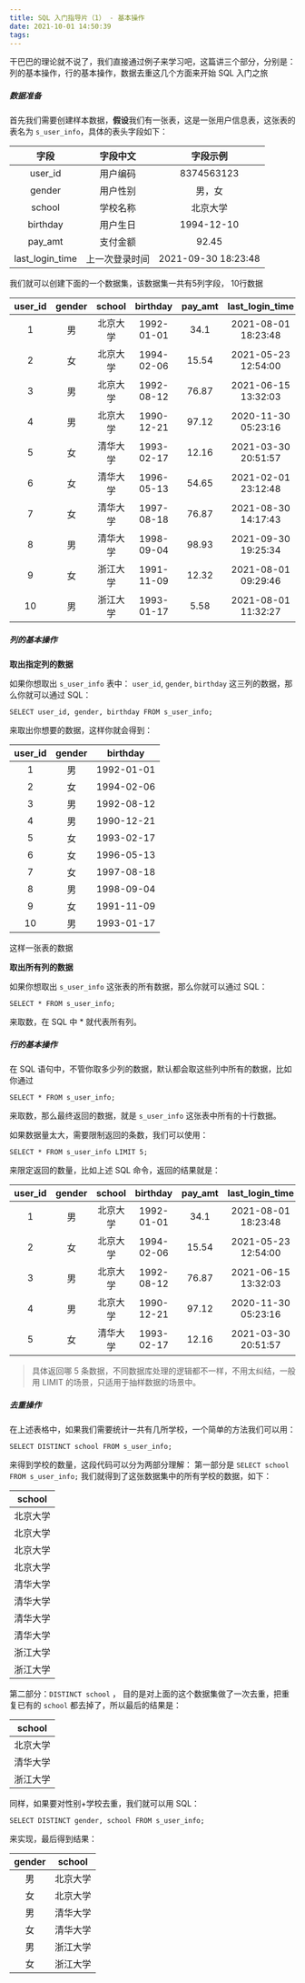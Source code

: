```yaml
---
title: SQL 入门指导片（1） - 基本操作
date: 2021-10-01 14:50:39
tags:
---
```


干巴巴的理论就不说了，我们直接通过例子来学习吧，这篇讲三个部分，分别是：列的基本操作，行的基本操作，数据去重这几个方面来开始 SQL 入门之旅

##### 数据准备
首先我们需要创建样本数据，**假设**我们有一张表，这是一张用户信息表，这张表的表名为 `s_user_info`，具体的表头字段如下：

| 字段 | 字段中文 | 字段示例
| :---: | :---: | :---: |
| user_id | 用户编码 | 8374563123 |
| gender | 用户性别 | 男，女 |
| school | 学校名称 | 北京大学 |
| birthday | 用户生日 | 1994-12-10 |
| pay_amt | 支付金额 | 92.45 |
| last_login_time | 上一次登录时间 | 2021-09-30 18:23:48 |

我们就可以创建下面的一个数据集，该数据集一共有5列字段， 10行数据

<!--more-->

| user_id | gender | school | birthday | pay_amt | last_login_time |
| :---: | :---:| :---: | :---: | :---: | :---: |
| 1 | 男 | 北京大学 | 1992-01-01 | 34.1 | 2021-08-01 18:23:48|
| 2 | 女 | 北京大学 | 1994-02-06 | 15.54 | 2021-05-23 12:54:00|
| 3 | 男 | 北京大学 | 1992-08-12 | 76.87 | 2021-06-15 13:32:03|
| 4 | 男 | 北京大学 | 1990-12-21 | 97.12 | 2020-11-30 05:23:16|
| 5 | 女 | 清华大学 | 1993-02-17 | 12.16 | 2021-03-30 20:51:57|
| 6 | 女 | 清华大学 | 1996-05-13 | 54.65 | 2021-02-01 23:12:48|
| 7 | 女 | 清华大学 | 1997-08-18 | 76.87 | 2021-08-30 14:17:43|
| 8 | 男 | 清华大学 | 1998-09-04 | 98.93 | 2021-09-30 19:25:34|
| 9 | 女 | 浙江大学 | 1991-11-09 | 12.32 | 2021-08-01 09:29:46|
| 10 | 男 | 浙江大学 | 1993-01-17 | 5.58 | 2021-08-01 11:32:27|


##### 列的基本操作

**取出指定列的数据**

如果你想取出 `s_user_info` 表中： `user_id`, `gender`, `birthday` 这三列的数据，那么你就可以通过 SQL：
```
SELECT user_id, gender, birthday FROM s_user_info; 
```
来取出你想要的数据，这样你就会得到：

| user_id | gender | birthday |
| :---: | :---:| :---: |
| 1 | 男 | 1992-01-01 |
| 2 | 女 | 1994-02-06 |
| 3 | 男 | 1992-08-12 |
| 4 | 男 | 1990-12-21 |
| 5 | 女 | 1993-02-17 |
| 6 | 女 | 1996-05-13 |
| 7 | 女 | 1997-08-18 |
| 8 | 男 | 1998-09-04 |
| 9 | 女 | 1991-11-09 |
| 10 | 男 | 1993-01-17 

这样一张表的数据

**取出所有列的数据**

如果你想取出 `s_user_info` 这张表的所有数据，那么你就可以通过 SQL：
```
SELECT * FROM s_user_info; 
```
来取数，在 SQL 中 * 就代表所有列。

##### 行的基本操作
在 SQL 语句中，不管你取多少列的数据，默认都会取这些列中所有的数据，比如你通过
```
SELECT * FROM s_user_info; 
```
来取数，那么最终返回的数据，就是 `s_user_info` 这张表中所有的十行数据。

如果数据量太大，需要限制返回的条数，我们可以使用：
```
SELECT * FROM s_user_info LIMIT 5; 
```
来限定返回的数量，比如上述 SQL 命令，返回的结果就是：

| user_id | gender | school | birthday | pay_amt | last_login_time |
| :---: | :---: | :---: | :---: | :---: | :---: |
| 1 | 男 | 北京大学 | 1992-01-01 | 34.1 | 2021-08-01 18:23:48|
| 2 | 女 | 北京大学 | 1994-02-06 | 15.54 | 2021-05-23 12:54:00|
| 3 | 男 | 北京大学 | 1992-08-12 | 76.87 | 2021-06-15 13:32:03|
| 4 | 男 | 北京大学 | 1990-12-21 | 97.12 | 2020-11-30 05:23:16|
| 5 | 女 | 清华大学 | 1993-02-17 | 12.16 | 2021-03-30 20:51:57|

> 具体返回哪 5 条数据，不同数据库处理的逻辑都不一样，不用太纠结，一般用 LIMIT 的场景，只适用于抽样数据的场景中。

##### 去重操作
在上述表格中，如果我们需要统计一共有几所学校，一个简单的方法我们可以用：
```
SELECT DISTINCT school FROM s_user_info;
```
来得到学校的数量，这段代码可以分为两部分理解：
第一部分是 `SELECT school FROM s_user_info;` 我们就得到了这张数据集中的所有学校的数据，如下：

| school |
| :---: |
| 北京大学 | 
| 北京大学 | 
| 北京大学 | 
| 北京大学 | 
| 清华大学 | 
| 清华大学 | 
| 清华大学 | 
| 清华大学 | 
| 浙江大学 | 
| 浙江大学 |

第二部分：`DISTINCT school` ， 目的是对上面的这个数据集做了一次去重，把重复已有的 `school` 都去掉了，所以最后的结果是：

| school |
| :---: |
| 北京大学 | 
| 清华大学 | 
| 浙江大学 |

同样，如果要对性别+学校去重，我们就可以用 SQL：

```
SELECT DISTINCT gender, school FROM s_user_info;
```

来实现，最后得到结果：

| gender | school |
| :---: | :---: |
| 男 | 北京大学 |
| 女 | 北京大学 |
| 男 | 清华大学 |
| 女 | 清华大学 |
| 男 | 浙江大学 |
| 女 | 浙江大学 |